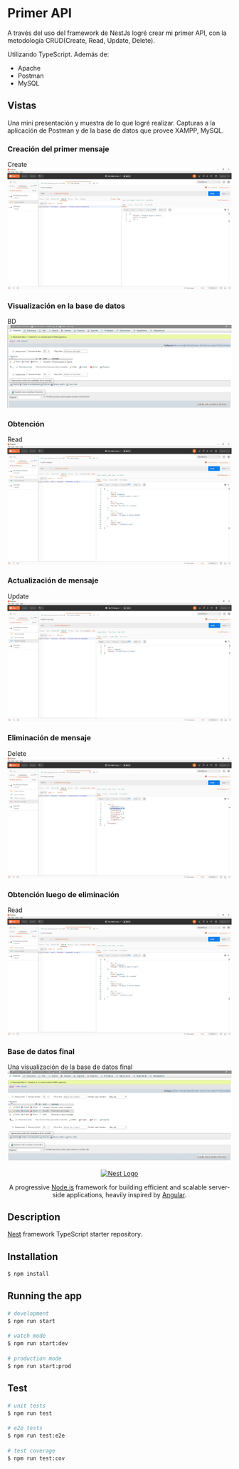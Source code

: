 # Primer API
A través del uso del framework de NestJs logré crear mi primer API, con la metodología CRUD(Create, Read, Update, Delete).

Utilizando TypeScript. Además de:
- Apache
- Postman
- MySQL


## Vistas
Una mini presentación y muestra de lo que logré realizar. Capturas a la aplicación de Postman y de la base de datos que provee XAMPP, MySQL.

### Creación del primer mensaje
Create
 ![Post](Vistas/postmanpost.jpg)


### Visualización en la base de datos
BD
 ![BD](Vistas/bd.jpg)

### Obtención 
Read
 ![Get](Vistas/postmanget.jpg)

### Actualización de mensaje
Update
 ![Put](Vistas/postmanput.jpg)

### Eliminación de mensaje
Delete
 ![Delete](Vistas/postmandelete.jpg)


### Obtención luego de eliminación
Read
 ![GetAfter](Vistas/postmanget.jpg)

### Base de datos final
Una visualización de la base de datos final
 ![BD Final](Vistas/dbfinal.jpg)





<p align="center">
  <a href="http://nestjs.com/" target="blank"><img src="https://nestjs.com/img/logo_text.svg" width="320" alt="Nest Logo" /></a>
</p>

[travis-image]: https://api.travis-ci.org/nestjs/nest.svg?branch=master
[travis-url]: https://travis-ci.org/nestjs/nest
[linux-image]: https://img.shields.io/travis/nestjs/nest/master.svg?label=linux
[linux-url]: https://travis-ci.org/nestjs/nest
  
  <p align="center">A progressive <a href="http://nodejs.org" target="blank">Node.js</a> framework for building efficient and scalable server-side applications, heavily inspired by <a href="https://angular.io" target="blank">Angular</a>.</p>
    
## Description

[Nest](https://github.com/nestjs/nest) framework TypeScript starter repository.

## Installation

```bash
$ npm install
```

## Running the app

```bash
# development
$ npm run start

# watch mode
$ npm run start:dev

# production mode
$ npm run start:prod
```

## Test

```bash
# unit tests
$ npm run test

# e2e tests
$ npm run test:e2e

# test coverage
$ npm run test:cov
```
